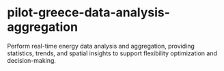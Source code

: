 # pilot-greece-data-analysis-aggregation
Perform real-time energy data analysis and aggregation, providing statistics, trends, and spatial insights to support flexibility optimization and decision-making.
